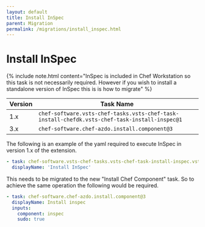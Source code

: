 ```yaml
---
layout: default
title: Install InSpec
parent: Migration
permalink: /migrations/install_inspec.html
---
```


# Install InSpec

{% include note.html content="InSpec is included in Chef Workstation so this task is not necessarily required. However if you wish to install a standalone version of InSpec this is is how to migrate" %}

| Version | Task Name |
|---|---|
| 1.x | `chef-software.vsts-chef-tasks.vsts-chef-task-install-chefdk.vsts-chef-task-install-inspec@1` |
| 3.x | `chef-software.chef-azdo.install.component@3` | 

The following is an example of the yaml required to execute InSpec in version 1.x of the extension.

```yaml
- task: chef-software.vsts-chef-tasks.vsts-chef-task-install-inspec.vsts-chef-task-install-inspec@1
  displayName: 'Install InSpec'
```

This needs to be migrated to the new "Install Chef Component" task. So to achieve the same operation the following would be required.

```yaml
- task: chef-software.chef-azdo.install.component@3
  displayName: Install inspec
  inputs:
    component: inspec
    sudo: true
```
